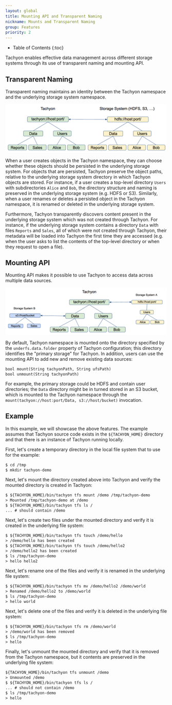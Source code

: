 ```yaml
---
layout: global
title: Mounting API and Transparent Naming
nickname: Mounts and Transparent Naming
group: Features
priority: 2
---
```


* Table of Contents
{:toc}

Tachyon enables effective data management across different storage systems through its use of transparent naming and mounting API.

## Transparent Naming

Transparent naming maintains an identity between the Tachyon namespace and the underlying storage system namespace.

![transparent](./img/screenshot_transparent.png)

When a user creates objects in the Tachyon namespace, they can choose whether these objects should be persisted in the underlying storage system. For objects that are persisted, Tachyon preserve the object paths, relative to the underlying storage system directory in which Tachyon objects are stored. For instance, if a user creates a top-level directory `Users` with subdirectories `Alice` and `Bob`, the directory structure and naming is preserved in the underlying storage system (e.g. HDFS or S3). Similarly, when a user renames or deletes a persisted object in the Tachyon namespace, it is renamed or deleted in the underlying storage system.

Furthermore, Tachyon transparently discovers content present in the underlying storage system which was not created through Tachyon. For instance, if the underlying storage system contains a directory `Data` with files `Reports` and `Sales`, all of which were not created through Tachyon, their metadata will be loaded into Tachyon the first time they are accessed (e.g. when the user asks to list the contents of the top-level directory or when they request to open a file).

## Mounting API

Mounting API makes it possible to use Tachyon to access data across multiple data sources.

![mounting](./img/screenshot_mounting.png)

By default, Tachyon namespace is mounted onto the directory specified by the `underfs.data.folder` property of Tachyon configuration; this directory identifies the "primary storage" for Tachyon. In addition, users can use the mounting API to add new and remove existing data sources:

	bool mount(String tachyonPath, String ufsPath)
	bool unmount(String tachyonPath)

For example, the primary storage could be HDFS and contain user directories; the `Data` directory might be in turned stored in an S3 bucket, which is mounted to the Tachyon namespace through the `mount(tachyon://host:port/Data, s3://host/bucket)` invocation.

## Example

In this example, we will showcase the above features. The example assumes that Tachyon source code exists in the `${TACHYON_HOME}` directory and that there is an instance of Tachyon running locally.

First, let's create a temporary directory in the local file system that to use for the example:

	$ cd /tmp
	$ mkdir tachyon-demo

Next, let's mount the directory created above into Tachyon and verify the mounted directory is created in Tachyon:

	$ ${TACHYON_HOME}/bin/tachyon tfs mount /demo /tmp/tachyon-demo
	> Mounted /tmp/tachyon-demo at /demo
	$ ${TACHYON_HOME}/bin/tachyon tfs ls /
	... # should contain /demo

Next, let's create two files under the mounted directory and verify it is created in the underlying file system:

	$ ${TACHYON_HOME}/bin/tachyon tfs touch /demo/hello
	> /demo/hello has been created
	$ ${TACHYON_HOME}/bin/tachyon tfs touch /demo/hello2
	> /demo/hello2 has been created
	$ ls /tmp/tachyon-demo
	> hello	hello2

Next, let's rename one of the files and verify it is renamed in the underlying file system:

	$ ${TACHYON_HOME}/bin/tachyon tfs mv /demo/hello2 /demo/world
	> Renamed /demo/hello2 to /demo/world
	$ ls /tmp/tachyon-demo
	> hello world

Next, let's delete one of the files and verify it is deleted in the underlying file system:

	$ ${TACHYON_HOME}/bin/tachyon tfs rm /demo/world
	> /demo/world has been removed
	$ ls /tmp/tachyon-demo
	> hello

Finally, let's unmount the mounted directory and verify that it is removed from the Tachyon namespace, but it contents are preserved in the underlying file system:

	${TACHYON_HOME}/bin/tachyon tfs unmount /demo
	> Unmounted /demo
	$ ${TACHYON_HOME}/bin/tachyon tfs ls /
	... # should not contain /demo
	$ ls /tmp/tachyon-demo
	> hello
